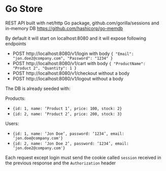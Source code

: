 # Go Store

REST API built with net/http Go package, github.com/gorilla/sessions and in-memory DB https://github.com/hashicorp/go-memdb

By default it will start on localhost:8080 and it will expose following endpoints
* POST http://localhost:8080/v1/login with body 
`{
  "Email": "jon.doe2@company.com",
  "Password": "1234"
}`
* POST http://localhost:8080/v1/cart with body
`{
  "ProductName": "Product 2",
  "Quantity": 1
}`
* POST http://localhost:8080/v1/checkout without a body
* POST http://localhost:8080/v1/logout without a body

The DB is already seeded with:

Products:
* `{id: 1, name: ‘Product 1’, price: 100, stock: 2}`
* `{id: 2, name: ‘Product 2’, price: 200, stock: 3}`

Users:
* `{id: 1, name: ‘Jon Doe’, password: ‘1234’, email: ‘jon.doe@company.com'}`
* `{id: 2, name: ‘Jon Doe 2’, password: ‘1234’, email: ‘jon.doe2@company.com'}`

Each request except login must send the cookie called `session` received in the previous response and the `Authorization` header
